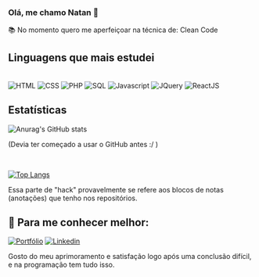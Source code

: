 
### Olá, me chamo Natan 👋

📚 No momento quero me aperfeiçoar na técnica de: Clean Code 

## Linguagens que mais estudei 

<br/>

<div style="display:inline-block"> 
<img align="center" alt="HTML" src="https://img.shields.io/badge/HTML5-E34F26?style=for-the-badge&logo=html5&logoColor=white"/>

<img align="center" alt="CSS" src="https://img.shields.io/badge/CSS3-1572B6?style=for-the-badge&logo=css3&logoColor=white"/>

<img align="center" alt="PHP" src="https://img.shields.io/badge/PHP-777BB4?style=for-the-badge&logo=php&logoColor=white"/>

<img align="center" alt="SQL" src="https://img.shields.io/badge/MySQL-00000F?style=for-the-badge&logo=mysql&logoColor=white"/>

<img align="center" alt="Javascript" src="https://img.shields.io/badge/JavaScript-F7DF1E?style=for-the-badge&logo=javascript&logoColor=black"/>

<img align="center" alt="JQuery" src="https://img.shields.io/badge/jQuery-0769AD?style=for-the-badge&logo=jquery&logoColor=white"/>

<img align="center" alt="ReactJS" src="https://img.shields.io/badge/React-20232A?style=for-the-badge&logo=react&logoColor=61DAFB"/>

</div>

<br/>


## Estatísticas

![Anurag's GitHub stats](https://github-readme-stats.vercel.app/api?username=NatanSan2002&show_icons=true&theme=dracula)  

(Devia ter começado a usar o GitHub antes :/ )

<br>


[![Top Langs](https://github-readme-stats.vercel.app/api/top-langs/?username=NatanSan2002&layout=compact)](https://github.com/anuraghazra/github-readme-stats)

Essa parte de "hack" provavelmente se refere aos blocos de notas (anotações) que tenho nos repositórios. 





## 🌟 Para me conhecer melhor:  

[![Portfólio](https://camo.githubusercontent.com/704b13a2bdedafaf85238e99b1c8459aa96f715f3f737031b82f12eb6620381e/68747470733a2f2f696d672e736869656c64732e696f2f62616467652f2d506f7274662543332542336c696f2d62726f776e3f7374796c653d666f722d7468652d6261646765266c6f676f3d74727565)](https://natan-santos.vercel.app/)  [![Linkedin](https://img.shields.io/badge/LinkedIn-0077B5?style=for-the-badge&logo=linkedin&logoColor=white)](https://www.linkedin.com/in/natan-santos-gomes-823a33228/)



Gosto do meu aprimoramento e satisfação logo após uma conclusão difícil, e na programação tem tudo isso.



